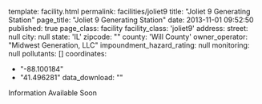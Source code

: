 template: facility.html
permalink: facilities/joliet9
title: "Joliet 9 Generating Station"
page_title: "Joliet 9 Generating Station"
date: 2013-11-01 09:52:50
published: true
page_class: facility
facility_class: 'joliet9'
address: 
  street: null
  city: null
  state: 'IL'
  zipcode: ""
  county: 'Will County'
owner_operator: "Midwest Generation, LLC"
impoundment_hazard_rating: null
monitoring: null
pollutants: []
coordinates: 
  - "-88.100184"
  - "41.496281"
data_download: ""

Information Available Soon
